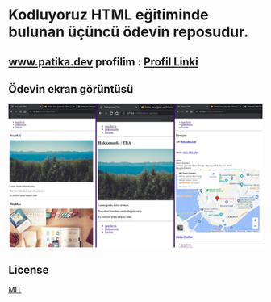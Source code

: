   # Kodluyoruz HTML eğitiminde bulunan üçüncü ödevin reposudur.
  ##  www.patika.dev profilim : [Profil Linki](https://app.patika.dev/JessFlexx)
  ## Ödevin ekran görüntüsü

   ![](images/SS-Odev3.jpg)
## License
[MIT](https://choosealicense.com/licenses/mit/)

